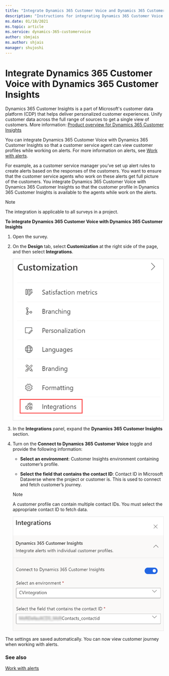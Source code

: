 ```yaml
---
title: "Integrate Dynamics 365 Customer Voice and Dynamics 365 Customer Insights | MicrosoftDocs"
description: "Instructions for integrating Dynamics 365 Customer Voice with Dynamics 365 Customer Insights"
ms.date: 01/18/2021
ms.topic: article
ms.service: dynamics-365-customervoice
author: sbmjais
ms.author: shjais
manager: shujoshi
---
```


# Integrate Dynamics 365 Customer Voice with Dynamics 365 Customer Insights

Dynamics 365 Customer Insights is a part of Microsoft's customer data platform (CDP) that helps deliver personalized customer experiences. Unify customer data across the full range of sources to get a single view of customers. More information: [Product overview for Dynamics 365 Customer Insights](https://docs.microsoft.com/dynamics365/customer-insights/overview)

You can integrate Dynamics 365 Customer Voice with Dynamics 365 Customer Insights so that a customer service agent can view customer profiles while working on alerts. For more information on alerts, see [Work with alerts](alerts.md).

For example, as a customer service manager you’ve set up alert rules to create alerts based on the responses of the customers. You want to ensure that the customer service agents who work on these alerts get full picture of the customers. You integrate Dynamics 365 Customer Voice with Dynamics 365 Customer Insights so that the customer profile in Dynamics 365 Customer Insights is available to the agents while work on the alerts.

> [!NOTE]
> The integration is applicable to all surveys in a project.

**To integrate Dynamics 365 Customer Voice with Dynamics 365 Customer Insights**

1.	Open the survey.

2.	On the **Design** tab, select **Customization** at the right side of the page, and then select **Integrations**.

    ![Integrations menu item](media/integrations-menu.png "Integrations menu item")

3.	In the **Integrations** panel, expand the **Dynamics 365 Customer Insights** section.

4.	Turn on the **Connect to Dynamics 365 Customer Voice** toggle and provide the following information:

    - **Select an environment**: Customer Insights environment containing customer’s profile.

    - **Select the field that contains the contact ID**: Contact ID in Microsoft Dataverse where the project or customer is. This is used to connect and fetch customer’s journey.

    > [!NOTE]
    > A customer profile can contain multiple contact IDs. You must select the appropriate contact ID to fetch data.

    ![Integrations panel](media/integrations-panel.png "Integrations panel")

The settings are saved automatically. You can now view customer journey when working with alerts.

### See also

[Work with alerts](alerts.md)